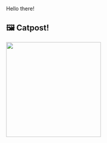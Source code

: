 Hello there!



## 🖼️ Catpost!

<sub>
    <img src="https://cdn2.thecatapi.com/images/MTU3NzIzNw.jpg" height="256">
</sub>

